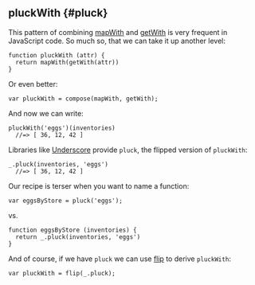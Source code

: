 ## pluckWith {#pluck}

This pattern of combining [mapWith](#mapWith) and [getWith](#getWith) is very frequent in JavaScript code. So much so, that we can take it up another level:

    function pluckWith (attr) {
      return mapWith(getWith(attr))
    }
    
Or even better:

    var pluckWith = compose(mapWith, getWith);
    
And now we can write:
    
    pluckWith('eggs')(inventories)
      //=> [ 36, 12, 42 ]
      
Libraries like [Underscore] provide `pluck`, the flipped version of `pluckWith`:

    _.pluck(inventories, 'eggs')
      //=> [ 36, 12, 42 ]

Our recipe is terser when you want to name a function:

    var eggsByStore = pluck('eggs');
    
vs.

    function eggsByStore (inventories) {
      return _.pluck(inventories, 'eggs')
    }
    
And of course, if we have `pluck` we can use [flip](#flip) to derive `pluckWith`:

    var pluckWith = flip(_.pluck);

[Underscore]: http://underscorejs.org